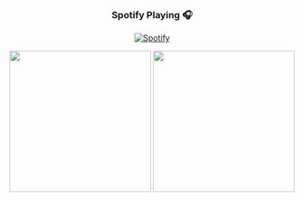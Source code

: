 
<h3 align="center">Spotify Playing 🎧</h3>
<div align="center">
  <a href="https://github.com/kittinan/spotify-github-profile">
    <img src="https://spotify-github-profile.vercel.app/api/view?uid=31pusli77ngg6umkqady27xjgnku&cover_image=true&theme=default&show_offline=true&background_color=121212&interchange=false" alt="Spotify" />
  </a>
</div>

<p align = 'center'>
<img height="250px" src="https://github-readme-streak-stats.herokuapp.com/?user=DevZiee&hide_border=true&theme=dark" />
<img height="250px" src="https://github-readme-stats.vercel.app/api?username=DevZiee&hide_title=true&hide_border=true&show_icons=true&include_all_commits=true&count_private=true&line_height=21&hide_rank=true&icon_color=fa8b00&theme=dark" 
</p>
